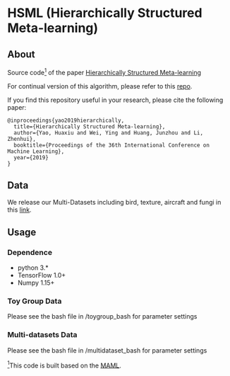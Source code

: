 # HSML (Hierarchically Structured Meta-learning)

## About
Source code<a href="#note1" id="note1ref"><sup>1</sup></a> of the paper [Hierarchically Structured Meta-learning](https://arxiv.org/abs/1905.05301)

For continual version of this algorithm, please refer to this <a href="#note1" id="note1ref"></a> [repo](https://github.com/huaxiuyao/HSML_Dynamic).

If you find this repository useful in your research, please cite the following paper:
```
@inproceedings{yao2019hierarchically,
  title={Hierarchically Structured Meta-learning},
  author={Yao, Huaxiu and Wei, Ying and Huang, Junzhou and Li, Zhenhui},
  booktitle={Proceedings of the 36th International Conference on Machine Learning},
  year={2019} 
}
```

## Data
We release our Multi-Datasets including bird, texture, aircraft and fungi in this [link](https://drive.google.com/file/d/1IJk93N48X0rSL69nQ1Wr-49o8u0e75HM/view?usp=sharing).

## Usage

### Dependence
* python 3.*
* TensorFlow 1.0+
* Numpy 1.15+

### Toy Group Data
Please see the bash file in /toygroup_bash for parameter settings

### Multi-datasets Data
Please see the bash file in /multidataset_bash for parameter settings


<a id="note1" href="#note1ref"><sup>1</sup></a>This code is built based on the [MAML](https://github.com/cbfinn/maml).

